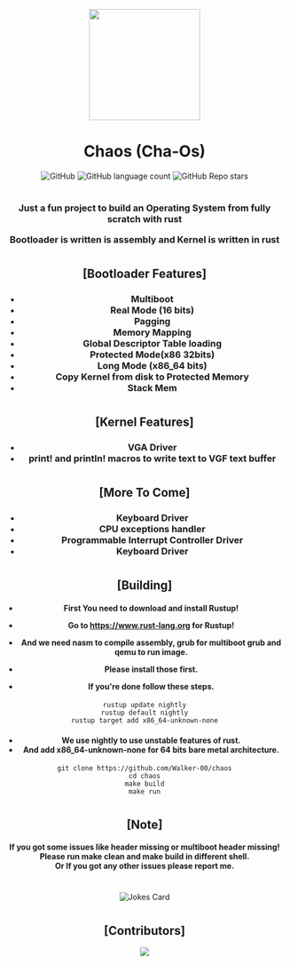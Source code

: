 <div align="center">

<img width=200px, height=200px, src="https://user-images.githubusercontent.com/85013114/231351066-e1670d3a-b786-4315-9d21-e260d0aed6d4.png"/>

# Chaos (Cha-Os)



<div>
<img alt="GitHub" src="https://img.shields.io/github/license/Walker-00/chaos?color=red&style=flat-square">
<img alt="GitHub language count" src="https://img.shields.io/github/languages/count/Walker-00/chaos?color=red&logo=rust&logoColor=red&style=flat-square">
<img alt="GitHub Repo stars" src="https://img.shields.io/github/stars/Walker-00/chaos?color=red&logo=github&style=flat-square">
</div>

#

<h3>

Just a fun project to build an Operating System from fully scratch with rust

Bootloader is written is assembly and
Kernel is written in rust

</h3>

#

## [Bootloader Features]
<h3>

- Multiboot
- Real Mode (16 bits)
- Pagging<br>
- Memory Mapping
- Global Descriptor Table loading
- Protected Mode(x86 32bits)
- Long Mode (x86_64 bits)
- Copy Kernel from disk to Protected Memory
- Stack Mem
</h3>

#

## [Kernel Features]

<h3>

- VGA Driver
- print! and println! macros to write text to VGF text buffer

</h3>

#

## [More To Come]

<h3>

- Keyboard Driver
- CPU exceptions handler
- Programmable Interrupt Controller Driver
- Keyboard Driver 

</h3>

#

## [Building]

<h4>

- First You need to download and install Rustup!
- Go to https://www.rust-lang.org for Rustup!

- And we need nasm to compile assembly, grub for multiboot grub and qemu to run image.
- Please install those first.

- If you're done follow these steps.

</h4>

```
rustup update nightly
rustup default nightly
rustup target add x86_64-unknown-none
```
<h4>

- We use nightly to use unstable features of rust.
- And add x86_64-unknown-none for 64 bits bare metal architecture.

</h4>

```
git clone https://github.com/Walker-00/chaos
cd chaos
make build
make run
```

#

## [Note]

<h4>

If you got some issues like header missing or multiboot header missing!<br>
Please run make clean and make build in different shell.<br>
Or If you got any other issues please report me.

<h4>

#

![Jokes Card](https://readme-jokes.vercel.app/api?theme=tokyonight)

#
## [Contributors]

<a href="https://github.com/Walker-00/chaos/graphs/contributors">
  <img src="https://contrib.rocks/image?repo=Walker-00/chaos" />
</a>


</div>
